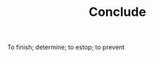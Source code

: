 ---
title: Conclude
letter: C
permalink: "/definitions/bld-conclude.html"
body: To finish; determine; to estop; to prevent
published_at: '2018-07-07'
source: Black's Law Dictionary 2nd Ed (1910)
layout: post
---